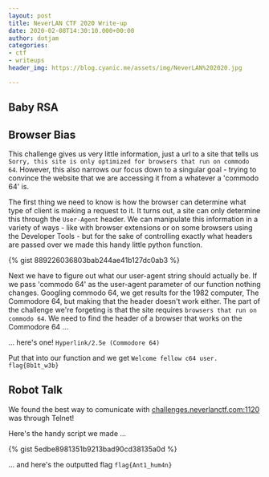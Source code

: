 ```yaml
---
layout: post
title: NeverLAN CTF 2020 Write-up
date: 2020-02-08T14:30:10.000+00:00
author: dotjam
categories:
- ctf
- writeups
header_img: https://blog.cyanic.me/assets/img/NeverLAN%202020.jpg

---
```

## Baby RSA

## Browser Bias

This challenge gives us very little information, just a url to a site that tells us `Sorry, this site is only optimized for browsers that run on commodo 64`. However, this also narrows our focus down to a singular goal - trying to convince the website that we are accessing it from a whatever a 'commodo 64' is.

The first thing we need to know is how the browser can determine what type of client is making a request to it. It turns out, a site can only determine this through the `User-Agent` header. We can manipulate this information in a variety of ways - like with browser extensions or on some browsers using the Developer Tools - but for the sake of controlling exactly what headers are passed over we made this handy little python function.

{% gist 889226036803bab244ae41b127dc0ab3 %}

Next we have to figure out what our user-agent string should actually be. If we pass 'commodo 64' as the user-agent parameter of our function nothing changes. Googling commodo 64, we get results for the 1982 computer, The Commodore 64, but making that the header doesn't work either. The part of the challenge we're forgeting is that the site requires `browsers that run on commodo 64`. We need to find the header of a browser that works on the Commodore 64 ...

... here's one! `Hyperlink/2.5e (Commodore 64)`

Put that into our function and we get `Welcome fellow c64 user. flag{8b1t_w3b}`

## Robot Talk

We found the best way to comunicate with [challenges.neverlanctf.com:1120](challenges.neverlanctf.com:1120 "challenges.neverlanctf.com:1120") was through Telnet!

Here's the handy script we made ...

{% gist 5edbe8981351b9213bad90cd38135a0d %}

... and here's the outputted flag `flag{Ant1_hum4n}`